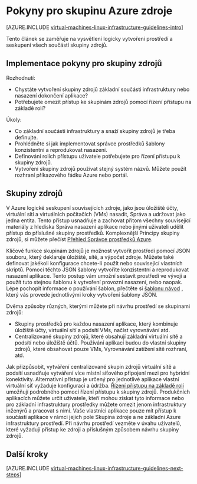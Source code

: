 <properties
    pageTitle="Pokyny pro skupiny zdrojů | Microsoft Azure"
    description="Informace o klíčových návrh a implementace pokyny pro nasazení služby Azure infrastruktury skupiny zdrojů."
    documentationCenter=""
    services="virtual-machines-linux"
    authors="iainfoulds"
    manager="timlt"
    editor=""
    tags="azure-resource-manager"/>

<tags
    ms.service="virtual-machines-linux"
    ms.workload="infrastructure-services"
    ms.tgt_pltfrm="vm-linux"
    ms.devlang="na"
    ms.topic="article"
    ms.date="09/08/2016"
    ms.author="iainfou"/>

# <a name="azure-resource-group-guidelines"></a>Pokyny pro skupinu Azure zdroje

[AZURE.INCLUDE [virtual-machines-linux-infrastructure-guidelines-intro](../../includes/virtual-machines-linux-infrastructure-guidelines-intro.md)] 

Tento článek se zaměřuje na vysvětlení logicky vytvoření prostředí a seskupení všech součástí skupiny zdrojů.


## <a name="implementation-guidelines-for-resource-groups"></a>Implementace pokyny pro skupiny zdrojů

Rozhodnutí:

- Chystáte vytvoření skupiny zdrojů základní součásti infrastruktury nebo nasazení dokončení aplikace?
- Potřebujete omezit přístup ke skupinám zdrojů pomocí řízení přístupu na základě rolí?

Úkoly:

- Co základní součásti infrastruktury a snaží skupiny zdrojů je třeba definujte.
- Prohlédněte si jak implementovat správce prostředků šablony konzistentní a reprodukovat nasazení.
- Definování rolích přístupu uživatele potřebujete pro řízení přístupu k skupiny zdrojů.
- Vytvoření skupiny zdrojů používat stejný systém názvů. Můžete použít rozhraní příkazového řádku Azure nebo portál.


## <a name="resource-groups"></a>Skupiny zdrojů

V Azure logické seskupení souvisejících zdroje, jako jsou úložiště účty, virtuální sítí a virtuálních počítačích (VMs) nasadit, Správa a udržovat jako jedna entita. Tento přístup usnadňuje a zachovat přitom všechny související materiály z hlediska Správa nasazení aplikace nebo jinými uživateli udělit přístup do příslušné skupiny prostředků. Komplexnější Principy skupiny zdrojů, si můžete přečíst [Přehled Správce prostředků Azure](../azure-resource-manager/resource-group-overview.md).

Klíčové funkce skupinám zdrojů je možnost vytvořit prostředí pomocí JSON souboru, který deklaruje úložiště, sítě, a výpočet zdroje. Můžete také definovat jakékoli konfigurace chcete-li použít nebo související vlastních skriptů. Pomocí těchto JSON šablony vytvoříte konzistentní a reprodukovat nasazení aplikace. Tento postup vám umožní sestavit prostředí ve vývoji a použít tuto stejnou šablonu k vytvoření provozní nasazení, nebo naopak. Lépe pochopit informace o používání šablon, přečtěte si [šablonu návod](../resource-manager-template-walkthrough.md) , který vás provede jednotlivými kroky vytvoření šablony JSON.

Dvěma způsoby různých, kterými můžete při návrhu prostředí se skupinami zdrojů:

- Skupiny prostředků pro každou nasazení aplikace, který kombinuje úložiště účty, virtuální sítí a podsítí VMs, načíst vyrovnávání atd.
- Centralizované skupiny zdrojů, které obsahují základní virtuální sítě a podsítí nebo úložiště účtů. Používání aplikací budou do vlastní skupiny zdrojů, které obsahovat pouze VMs, Vyrovnávání zatížení sítě rozhraní, atd.

Jak přizpůsobit, vytváření centralizované skupin zdrojů virtuální sítě a podsítí usnadňuje vytváření více místní síťového připojení mezi pro hybridní konektivity. Alternativní přístup je určený pro jednotlivé aplikace vlastní virtuální síť vyžaduje konfiguraci a údržba. [Řízení přístupu na základě rolí](../active-directory/role-based-access-control-what-is.md) umožňují podrobného pomocí řízení přístupu k skupiny zdrojů. Produkčních aplikacích můžete určit uživatele, kteří mohou získat tyto informace nebo pro základní infrastruktury prostředky můžete omezit jenom infrastruktury inženýrů a pracovat s nimi. Vaše vlastníci aplikace pouze mít přístup k součásti aplikace v rámci jejich pole Skupina zdroje a ne základní Azure infrastruktury prostředí. Při návrhu prostředí vezměte v úvahu uživatelů, které vyžadují přístup ke zdroji a příslušným způsobem návrhu skupiny zdrojů. 


## <a name="next-steps"></a>Další kroky

[AZURE.INCLUDE [virtual-machines-linux-infrastructure-guidelines-next-steps](../../includes/virtual-machines-linux-infrastructure-guidelines-next-steps.md)] 